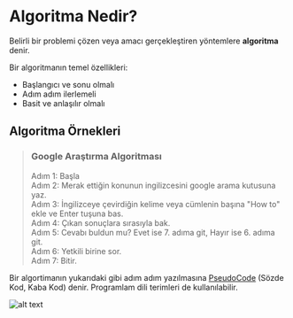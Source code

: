 # Algoritma Nedir?

Belirli bir problemi çözen veya amacı gerçekleştiren yöntemlere <b>algoritma</b> denir.

Bir algoritmanın temel özellikleri:
* Başlangıcı ve sonu olmalı
* Adım adım ilerlemeli
* Basit ve anlaşılır olmalı

## Algoritma Örnekleri

>### Google Araştırma Algoritması
>Adım 1: Başla<br>
>Adım 2: Merak ettiğin konunun ingilizcesini google arama kutusuna yaz.<br>
>Adım 3: İngilizceye çevirdiğin kelime veya cümlenin başına "How to" ekle ve Enter tuşuna bas.<br>
>Adım 4: Çıkan sonuçlara sırasıyla bak.<br>
>Adım 5: Cevabı buldun mu? Evet ise 7. adıma git, Hayır ise 6. adıma git.<br>
>Adım 6: Yetkili birine sor.<br>
>Adım 7: Bitir.<br>

Bir algortimanın yukarıdaki gibi adım adım yazılmasına [PseudoCode](https://en.wikipedia.org/wiki/Pseudocode) 
(Sözde Kod, Kaba Kod) denir. 
Programlam dili terimleri de kullanılabilir. 

![alt text](https://gedik.blob.core.windows.net/images/fc.png)